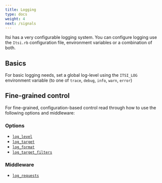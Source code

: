 ```yaml
---
title: Logging
type: docs
weight: 4
next: /signals
---
```


Itsi has a very configurable logging system. You can configure logging use the `Itsi.rb` configuration file, environment variables or a combination of both.

## Basics
For basic logging needs, set a global log-level using the `ITSI_LOG` environment variable (to one of `trace`, `debug`, `info`, `warn`, `error`)

## Fine-grained control

For fine-grained, configuration-based control read through how to use the following options and middleware:

### Options
* [`log_level`](/options/log_level)
* [`log_target`](/options/log_target)
* [`log_format`](/options/log_format)
* [`log_target_filters`](/options/log_target_filters)
### Middleware
* [`log_requests`](/options/log_requests)
